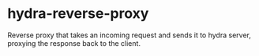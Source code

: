 hydra-reverse-proxy
===================

Reverse proxy that takes an incoming request and sends it to hydra server, proxying the response back to the client.

